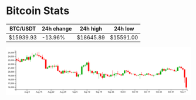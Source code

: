 # Bitcoin Stats

BTC/USDT|24h change|24h high|24h low|
|---|---|---|---|
|$15939.93|-13.96%|$18645.89|$15591.00|

<img src="./chart.svg">
